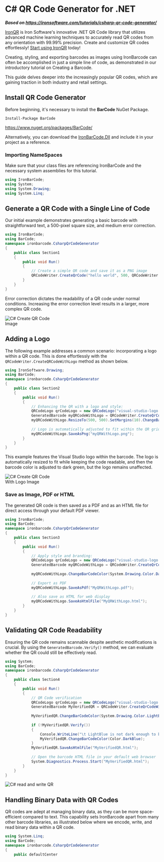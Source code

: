 # C# QR Code Generator for .NET

***Based on <https://ironsoftware.com/tutorials/csharp-qr-code-generator/>***


<div class="alert alert-info iron-variant-1" role="alert">
	<a href="https://ironsoftware.com/csharp/qr/">IronQR</a> is Iron Software's innovative .NET QR Code library that utilizes advanced machine learning techniques to accurately read QR codes from any orientation with 99.99% precision. Create and customize QR codes effortlessly! <a href="https://ironsoftware.com/csharp/qr/tutorials/csharp-qr-code-generator/">Start using IronQR</a> today!
</div>

Creating, styling, and exporting barcodes as images using IronBarcode can often be accomplished in just a simple line of code, as demonstrated in our introductory tutorial on Creating a Barcode.

This guide delves deeper into the increasingly popular QR codes, which are gaining traction in both industry and retail settings.

## Install QR Code Generator

Before beginning, it's necessary to install the **BarCode** NuGet Package.

```shell
Install-Package BarCode
```

<a class="js-modal-open" href="https://www.nuget.org/packages/BarCode/" target="_blank" data-modal-id="trial-license-after-download">https://www.nuget.org/packages/BarCode/</a>

Alternatively, you can download the <a class="js-modal-open" href="https://ironsoftware.com/csharp/barcode/packages/IronBarCode.zip" data-modal-id="trial-license-after-download">IronBarCode.Dll</a> and include it in your project as a reference.

### Importing NameSpaces

Make sure that your class files are referencing IronBarCode and the necessary system assemblies for this tutorial.

```cs
using IronBarCode;
using System;
using System.Drawing;
using System.Linq;
```

## Generate a QR Code with a Single Line of Code

Our initial example demonstrates generating a basic barcode with straightforward text, a 500-pixel square size, and medium error correction.

```cs
using IronBarCode;
using BarCode;
namespace ironbarcode.CsharpQrCodeGenerator
{
    public class Section1
    {
        public void Run()
        {
            // Create a simple QR code and save it as a PNG image
            QRCodeWriter.CreateQrCode("hello world", 500, QRCodeWriter.QrErrorCorrectionLevel.Medium).SaveAsPng("MyQR.png");
        }
    }
}
```

Error correction dictates the readability of a QR code under normal conditions. Increasing the error correction level results in a larger, more complex QR code.

<div class="content-img-align-center">
	<img src="https://ironsoftware.com/img/tutorials/creating-qr-barcodes-in-dot-net/csharp-rendered-qrcode.png" alt="C# Create QR Code Image " class="img-responsive add-shadow img-margin" style="max-width:33%">
</div>

## Adding a Logo

The following example addresses a common scenario: incorporating a logo within a QR code. This is done effortlessly with the `QRCodeWriter.CreateQRCodeWithLogo` method as shown below.

```cs
using IronSoftware.Drawing;
using BarCode;
namespace ironbarcode.CsharpQrCodeGenerator
{
    public class Section2
    {
        public void Run()
        {
            // Enhancing the QR with a logo and style:
            QRCodeLogo qrCodeLogo = new QRCodeLogo("visual-studio-logo.png");
            GeneratedBarcode myQRCodeWithLogo = QRCodeWriter.CreateQrCodeWithLogo("https://ironsoftware.com/", qrCodeLogo);
            myQRCodeWithLogo.ResizeTo(500, 500).SetMargins(10).ChangeBarCodeColor(Color.DarkGreen);
            
            // Logo is automatically adjusted to fit within the QR grid
            myQRCodeWithLogo.SaveAsPng("myQRWithLogo.png");
        }
    }
}
```

This example features the Visual Studio logo within the barcode. The logo is automatically resized to fit while keeping the code readable, and then the barcode color is adjusted to dark green, but the logo remains unaffected.

<div class="content-img-align-center">
	<img src="https://ironsoftware.com/img/tutorials/creating-qr-barcodes-in-dot-net/qr-code-with-logo.png" alt="C# Create QR Code With Logo Image " class="img-responsive add-shadow img-margin" style="max-width:33%">
</div>

### Save as Image, PDF or HTML

The generated QR code is then saved as a PDF and as an HTML file for direct access through your default PDF viewer.

```cs
using IronBarCode;
using BarCode;
namespace ironbarcode.CsharpQrCodeGenerator
{
    public class Section3
    {
        public void Run()
        {
            // Apply style and branding:
            QRCodeLogo qrCodeLogo = new QRCodeLogo("visual-studio-logo.png");
            GeneratedBarcode myQRCodeWithLogo = QRCodeWriter.CreateQrCodeWithLogo("https://ironsoftware.com/", qrCodeLogo);
            
            myQRCodeWithLogo.ChangeBarCodeColor(System.Drawing.Color.DarkGreen);
            
            // Export as PDF
            myQRCodeWithLogo.SaveAsPdf("MyQRWithLogo.pdf");
            
            // Also save as HTML for web display
            myQRCodeWithLogo.SaveAsHtmlFile("MyQRWithLogo.html");
        }
    }
}
```

## Validating QR Code Readability

Ensuring the QR code remains scannable despite aesthetic modifications is crucial. By using the `GeneratedBarcode.Verify()` method, we can evaluate whether the QR could still be effectively read.

```cs
using System;
using BarCode;
namespace ironbarcode.CsharpQrCodeGenerator
{
    public class Section4
    {
        public void Run()
        {
            // QR Code verification
            QRCodeLogo qrCodeLogo = new QRCodeLogo("visual-studio-logo.png");
            GeneratedBarcode MyVerifiedQR = QRCodeWriter.CreateQrCodeWithLogo("https://ironsoftware.com/", qrCodeLogo);
            
            MyVerifiedQR.ChangeBarCodeColor(System.Drawing.Color.LightBlue);
            
            if (!MyVerifiedQR.Verify())
            {
                Console.WriteLine("\t LightBlue is not dark enough to be read accurately. Let's try DarkBlue");
                MyVerifiedQR.ChangeBarCodeColor(Color.DarkBlue);
            }
            MyVerifiedQR.SaveAsHtmlFile("MyVerifiedQR.html");
            
            // Open the barcode HTML file in your default web browser
            System.Diagnostics.Process.Start("MyVerifiedQR.html");
        }
    }
}
```

<div class="content-img-align-center">
	<img src="https://ironsoftware.com/img/tutorials/creating-qr-barcodes-in-dot-net/verified-qr-code.png" alt="C# read and write QR" class="img-responsive add-shadow img-margin" style="max-width:33%">
</div>

## Handling Binary Data with QR Codes

QR codes are adept at managing binary data, as they can be more space-efficient compared to text. This capability sets IronBarcode apart from many other barcode libraries, as illustrated below where we encode, write, and read binary data within a QR code.

```cs
using System.Linq;
using BarCode;
namespace ironbarcode.CsharpQrCodeGenerator
{
    public defaultCenter